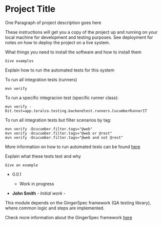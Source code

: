 
# Project Title

One Paragraph of project description goes here



These instructions will get you a copy of the project up and running on your local machine for development and testing purposes. See deployment for notes on how to deploy the project on a live system.



What things you need to install the software and how to install them

```
Give examples
```



Explain how to run the automated tests for this system

To run all integration tests (runners)
```
mvn verify
```

To run a specific integracion test (specific runner class):
```
mvn verify -Dit.test=app.teralco.testing.backendtest.runners.CucumberRunnerIT
```

To run all integration tests but filter scenarios by tag:
```
mvn verify -Dcucumber.filter.tags="@web"
mvn verify -Dcucumber.filter.tags="@web or @rest"
mvn verify -Dcucumber.filter.tags="@web and not @rest"
```
  
More information on how to run automated tests can be found [here](https://github.com/veepee-oss/gingerspec/wiki/Running-your-tests)



Explain what these tests test and why

```
Give an example
```



* 0.0.1
    * Work in progress
    


* **John Smith** - *Initial work* -

  
  
This module depends on the GingerSpec framework (QA testing library), where common logic and steps are implemented. 
  
Check more information about the GingerSpec framework [here](https://github.com/veepee-oss/gingerspec/wiki)  